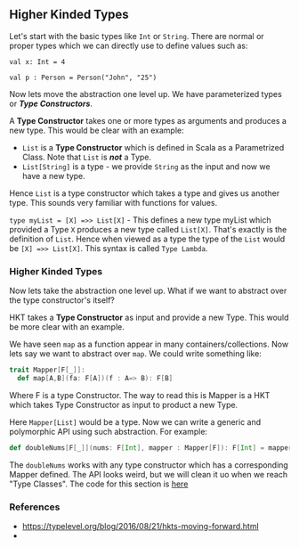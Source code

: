## Higher Kinded Types
Let's start with the basic types like `Int` or `String`. There are normal or proper types which we can directly use to define values such as:

`val x: Int = 4`

`val p : Person = Person("John", "25")`

Now lets move the abstraction one level up. We have parameterized types or ***Type Constructors***. 

A **Type Constructor** takes one or more types as arguments and produces a new type. This would be clear with an example:

* `List` is a **Type Constructor** which is defined in Scala as a Parametrized Class. Note that `List` is ***not*** a Type.
* `List[String]` is a type - we provide `String` as the input and now we have a new type.

Hence `List` is a type constructor which takes a type and gives us another type. This sounds very familiar with functions for values.

`type myList = [X] =>> List[X]` - This defines a new type myList which provided a Type `X` produces a new type called `List[X]`. That's exactly is the definition of `List`. Hence when viewed as a type the type of the `List` would be `[X] =>> List[X]`. This syntax is called `Type Lambda`. 

### Higher Kinded Types
Now lets take the abstraction one level up. What if we want to abstract over the type constructor's itself?

HKT takes a **Type Constructor** as input and provide a new Type. This would be more clear with an example.

We have seen `map` as a function appear in many containers/collections. Now lets say we want to abstract over `map`. We could write something like:
```scala
trait Mapper[F[_]]:
  def map[A,B](fa: F[A])(f : A=> B): F[B]
```

Where F is a type Constructor. The way to read this is Mapper is a HKT which takes Type Constructor as input to product a new Type.

Here `Mapper[List]` would be a type. Now we can write a generic and polymorphic API using such abstraction. For example:
```scala
def doubleNums[F[_]](nums: F[Int], mapper : Mapper[F]): F[Int] = mapper.map(nums)(_ * 2)
```
The `doubleNums` works with any type constructor which has a corresponding Mapper defined. The API looks weird, but we will clean it uo when we reach "Type Classes". 
The code for this section is [here](https://github.com/satishThakur/functional-programming/blob/main/src/main/scala/com/satish/fp/basics/HKT.scala)

### References
* https://typelevel.org/blog/2016/08/21/hkts-moving-forward.html
* 